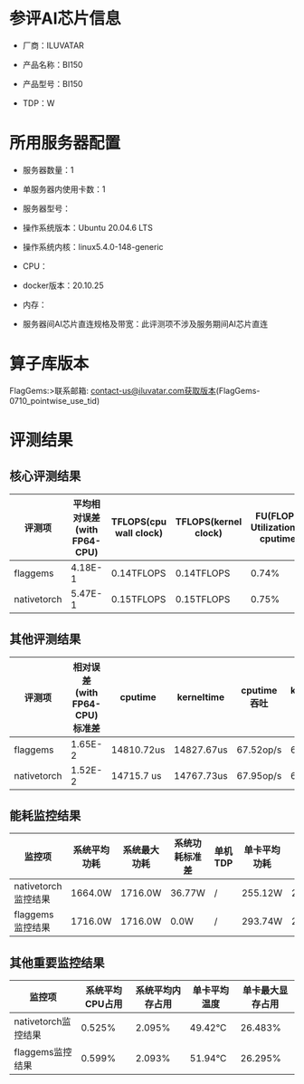 # 参评AI芯片信息

* 厂商：ILUVATAR

* 产品名称：BI150
* 产品型号：BI150
* TDP：W

# 所用服务器配置

* 服务器数量：1


* 单服务器内使用卡数：1
* 服务器型号：
* 操作系统版本：Ubuntu 20.04.6 LTS
* 操作系统内核：linux5.4.0-148-generic
* CPU：
* docker版本：20.10.25
* 内存：
* 服务器间AI芯片直连规格及带宽：此评测项不涉及服务期间AI芯片直连

# 算子库版本
FlagGems:>联系邮箱: contact-us@iluvatar.com获取版本(FlagGems-0710_pointwise_use_tid)

# 评测结果

## 核心评测结果

| 评测项  | 平均相对误差(with FP64-CPU) | TFLOPS(cpu wall clock) | TFLOPS(kernel clock) | FU(FLOPS Utilization)-cputime | FU-kerneltime |
| ---- | -------------- | -------------- | ------------ | ------ | ----- |
| flaggems | 4.18E-1    | 0.14TFLOPS       | 0.14TFLOPS        | 0.74% | 0.74% |
| nativetorch | 5.47E-1    | 0.15TFLOPS      | 0.15TFLOPS      | 0.75%      | 0.75%    |

## 其他评测结果

| 评测项  | 相对误差(with FP64-CPU)标准差 | cputime | kerneltime | cputime吞吐 | kerneltime吞吐 | 无预热时延 | 预热后时延 |
| ---- | -------------- | -------------- | ------------ | ------------ | -------------- | -------------- | ------------ |
| flaggems | 1.65E-2    | 14810.72us       | 14827.67us        | 67.52op/s | 67.44op/s | 325049.17us | 16552.51us |
| nativetorch | 1.52E-2    |14715.7 us       | 14767.73us        | 67.95op/s | 67.72op/s | 15001.21us | 14832.0us |

## 能耗监控结果

| 监控项  | 系统平均功耗  | 系统最大功耗  | 系统功耗标准差 | 单机TDP | 单卡平均功耗 | 单卡最大功耗 | 单卡功耗标准差 | 单卡TDP |
| ---- | ------- | ------- | ------- | ----- | ------------ | ------------ | ------------- | ----- |
| nativetorch监控结果 | 1664.0W | 1716.0W | 36.77W   | /     | 255.12W       | 257.0W      | 3.16W        | 1664.0  |
| flaggems监控结果 | 1716.0W | 1716.0W | 0.0W   | /     | 293.74W       | 297.0W      | 3.46W        | 1716.0  |

## 其他重要监控结果

| 监控项  | 系统平均CPU占用 | 系统平均内存占用 | 单卡平均温度 | 单卡最大显存占用 |
| ---- | --------- | -------- | ------------ | -------------- |
| nativetorch监控结果 | 0.525%    | 2.095%   | 49.42°C       | 26.483%        |
| flaggems监控结果 | 0.599%    | 2.093%   | 51.94°C       | 26.295%        |
